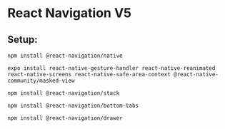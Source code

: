 # React Navigation V5

## Setup:
```
npm install @react-navigation/native
```

```
expo install react-native-gesture-handler react-native-reanimated react-native-screens react-native-safe-area-context @react-native-community/masked-view
```

```
npm install @react-navigation/stack
```

```
npm install @react-navigation/bottom-tabs
```

```
npm install @react-navigation/drawer
```